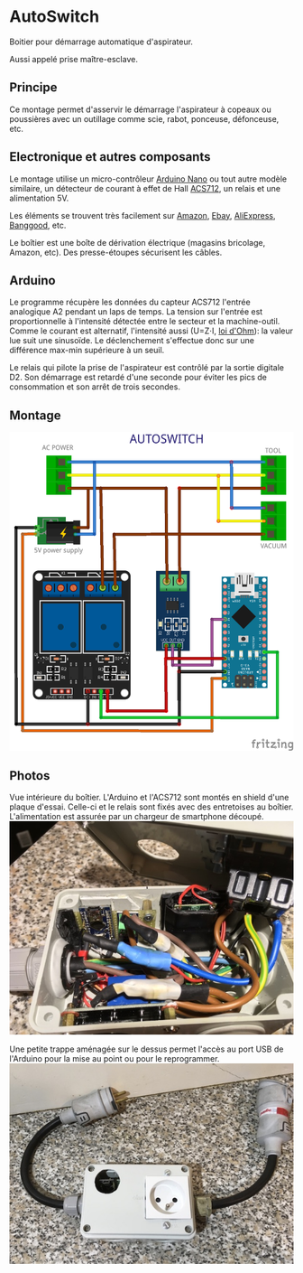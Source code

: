 # AutoSwitch

Boitier pour démarrage automatique d'aspirateur.

Aussi appelé prise maître-esclave.

## Principe

Ce montage permet d'asservir le démarrage l'aspirateur à copeaux ou poussières avec un outillage comme scie, rabot, ponceuse, défonceuse, etc.

## Electronique et autres composants

Le montage utilise un micro-contrôleur [Arduino Nano](https://www.arduino.cc/en/Guide/ArduinoNano) ou tout autre modèle similaire, un détecteur de courant à effet de Hall [ACS712](https://www.allegromicro.com/en/Products/Current-Sensor-ICs/Zero-To-Fifty-Amp-Integrated-Conductor-Sensor-ICs/ACS712.aspx), un relais et une alimentation 5V.

Les éléments se trouvent très facilement sur [Amazon](https://www.amazon.fr), [Ebay](https://www.ebay.fr), [AliExpress](https://aliexpress.com), [Banggood](https://www.banggood.com), etc.

Le boîtier est une boîte de dérivation électrique (magasins bricolage, Amazon, etc). Des presse-étoupes sécurisent les câbles.

## Arduino

Le programme récupère les données du capteur ACS712 l'entrée analogique A2 pendant un laps de temps. La tension sur l'entrée est proportionnelle à l'intensité détectée entre le secteur et la machine-outil. Comme le courant est alternatif, l'intensité aussi (U=Z⋅I, [loi d'Ohm](https://fr.wikipedia.org/wiki/Loi_d%27Ohm#En_courant_alternatif)): la valeur lue suit une sinusoïde. Le déclenchement s'effectue donc sur une différence max-min supérieure à un seuil.

Le relais qui pilote la prise de l'aspirateur est contrôlé par la sortie digitale D2. Son démarrage est retardé d'une seconde pour éviter les pics de consommation et son arrêt de trois secondes.

## Montage

![montage](media/AutoSwitch_bb.png)

## Photos
Vue intérieure du boîtier. L'Arduino et l'ACS712 sont montés en shield d'une plaque d'essai. Celle-ci et le relais sont fixés avec des entretoises au boîtier. L'alimentation est assurée par un chargeur de smartphone découpé.
![vue intérieure](media/pic1.jpg)

Une petite trappe aménagée sur le dessus permet l'accès au port USB de l'Arduino pour la mise au point ou pour le reprogrammer.
![vue extérieure](media/pic2.jpg)
